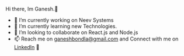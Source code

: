 Hi there, Im Ganesh.👋

- 🔭 I’m currently working on Neev Systems
- 🌱 I’m currently learning new Technologies.
- 👯 I’m looking to collaborate on React.js and Node.js
- 📫 Reach me on <a href="ganeshbondla.in">ganeshbondla@gmail.com</a> and Connect with me on <a href="https://www.linkedin.com/in/ganeshbondlain/">LinkedIn</a> 🤝
